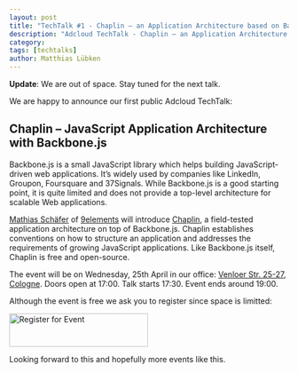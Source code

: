 ```yaml
---
layout: post
title: "TechTalk #1 - Chaplin – an Application Architecture based on Backbone.js"
description: "Adcloud TechTalk - Chaplin – an Application Architecture based on Backbone.js"
category: 
tags: [techtalks]
author: Matthias Lübken
---
```

**Update**: We are out of space. Stay tuned for the next talk.


We are happy to announce our first public Adcloud TechTalk: 


Chaplin – JavaScript Application Architecture with Backbone.js
---

Backbone.js is a small JavaScript library which helps building JavaScript-driven web applications. It’s widely used by companies like LinkedIn, Groupon, Foursquare and 37Signals. While Backbone.js is a good starting point, it is quite limited and does not provide a top-level architecture for scalable Web applications.

[Mathias Schäfer](http://molily.de/) of [9elements](http://9elements.com) will introduce [Chaplin](https://github.com/moviepilot/chaplin), a field-tested application architecture on top of Backbone.js. Chaplin establishes conventions on how to structure an application and addresses the requirements of growing JavaScript applications. Like Backbone.js itself, Chaplin is free and open-source.


The event will be on Wednesday, 25th April in our office: [Venloer Str. 25-27, Cologne](http://maps.google.de/maps?f=q&source=s_q&hl=de&geocode=&q=Adcloud+GmbH,+K%C3%B6ln&aq=t&sll=51.151786,10.415039&sspn=18.676297,42.407227&ie=UTF8&hq=Adcloud+GmbH,&hnear=K%C3%B6ln,+Nordrhein-Westfalen&t=h&ll=50.941826,6.936321&spn=0.03656,0.082827&z=14&layer=c&cbll=50.941682,6.936591&panoid=V7fZsdjW52tul8e5aBKh6g&cbp=12,288.94,,0,-8.03). Doors open at 17:00. Talk starts 17:30. Event ends around 19:00. 

Although the event is free we ask you to register since space is limitted:

<a class="guestlist-event-98193" href="#"><img width="250" height="60" style="border: 0" src="http://guestlistapp.com/images/embed/register.png" alt="Register for Event" /></a>

Looking forward to this and hopefully more events like this.